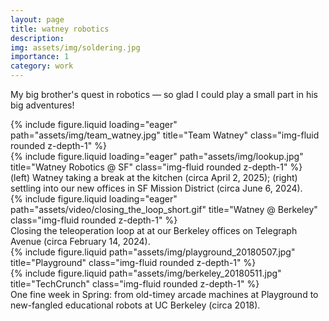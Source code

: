 ```yaml
---
layout: page
title: watney robotics
description:
img: assets/img/soldering.jpg
importance: 1
category: work
---
```


My big brother's quest in robotics — so glad I could play a small part in his big adventures!

<div class="row">
    <div class="col-sm-4 mt-3 mt-md-0">
        {% include figure.liquid loading="eager" path="assets/img/team_watney.jpg" title="Team Watney" class="img-fluid rounded z-depth-1" %}
    </div>
    <div class="col-sm-8 mt-3 mt-md-0">
        {% include figure.liquid loading="eager" path="assets/img/lookup.jpg" title="Watney Robotics @ SF" class="img-fluid rounded z-depth-1" %}
    </div>
</div>
<div class="caption">
    (left) Watney taking a break at the kitchen (circa April 2, 2025); (right) settling into our new offices in SF Mission District (circa June 6, 2024).
</div>

<div class="row">
    <div class="col-sm mt-3 mt-md-0">
        {% include figure.liquid loading="eager" path="assets/video/closing_the_loop_short.gif" title="Watney @ Berkeley" class="img-fluid rounded z-depth-1" %}
    </div>
</div>
<div class="caption">
    Closing the teleoperation loop at at our Berkeley offices on Telegraph Avenue (circa February 14, 2024).
</div>

<div class="row justify-content-sm-center">
    <div class="col-sm-4 mt-3 mt-md-0">
        {% include figure.liquid path="assets/img/playground_20180507.jpg" title="Playground" class="img-fluid rounded z-depth-1" %}
    </div>
    <div class="col-sm-8 mt-3 mt-md-0">
        {% include figure.liquid path="assets/img/berkeley_20180511.jpg" title="TechCrunch" class="img-fluid rounded z-depth-1" %}
    </div>
</div>
<div class="caption">
    One fine week in Spring: from old-timey arcade machines at Playground to new-fangled educational robots at UC Berkeley (circa 2018).
</div>

